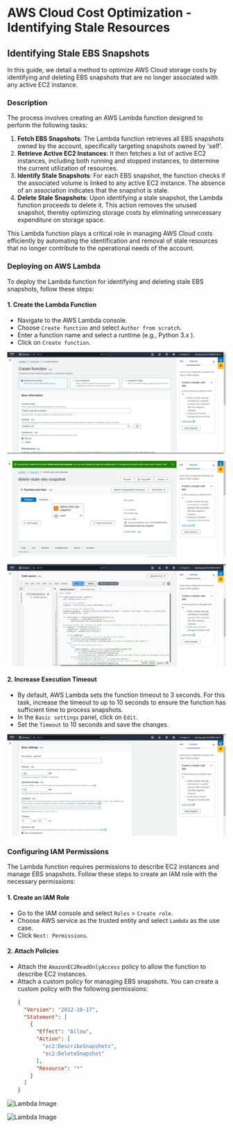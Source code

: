# AWS Cloud Cost Optimization - Identifying Stale Resources

## Identifying Stale EBS Snapshots

In this guide, we detail a method to optimize AWS Cloud storage costs by identifying and deleting EBS snapshots that are no longer associated with any active EC2 instance.

### Description

The process involves creating an AWS Lambda function designed to perform the following tasks:

1. **Fetch EBS Snapshots**: The Lambda function retrieves all EBS snapshots owned by the account, specifically targeting snapshots owned by 'self'.
2. **Retrieve Active EC2 Instances**: It then fetches a list of active EC2 instances, including both running and stopped instances, to determine the current utilization of resources.
3. **Identify Stale Snapshots**: For each EBS snapshot, the function checks if the associated volume is linked to any active EC2 instance. The absence of an association indicates that the snapshot is stale.
4. **Delete Stale Snapshots**: Upon identifying a stale snapshot, the Lambda function proceeds to delete it. This action removes the unused snapshot, thereby optimizing storage costs by eliminating unnecessary expenditure on storage space.

This Lambda function plays a critical role in managing AWS Cloud costs efficiently by automating the identification and removal of stale resources that no longer contribute to the operational needs of the account.


### Deploying on AWS Lambda

To deploy the Lambda function for identifying and deleting stale EBS snapshots, follow these steps:

#### 1. Create the Lambda Function
- Navigate to the AWS Lambda console.
- Choose `Create function` and select `Author from scratch`.
- Enter a function name and select a runtime (e.g., Python 3.x ).
- Click on `Create function`.


![Lambda Image](https://github.com/werkmanne/lambda-cost-optimization-project/blob/main/Screenshot%202024-03-06%20155137.png "AWS Lambda Image")

![Lambda Image](https://github.com/werkmanne/lambda-cost-optimization-project/blob/main/Screenshot%202024-03-06%20155520.png "AWS Lambda Image")

![Lambda Image](https://github.com/werkmanne/lambda-cost-optimization-project/blob/main/Screenshot%202024-03-06%20155724.png "AWS Lambda Image")



#### 2. Increase Execution Timeout
- By default, AWS Lambda sets the function timeout to 3 seconds. For this task, increase the timeout to up to 10 seconds to ensure the function has sufficient time to process snapshots.
- In the `Basic settings` panel, click on `Edit`.
- Set the `Timeout` to 10 seconds and save the changes.

![Lambda Image](https://github.com/werkmanne/lambda-cost-optimization-project/blob/main/Screenshot%202024-03-06%20155939.png "AWS Lambda Image")


### Configuring IAM Permissions

The Lambda function requires permissions to describe EC2 instances and manage EBS snapshots. Follow these steps to create an IAM role with the necessary permissions:

#### 1. Create an IAM Role
- Go to the IAM console and select `Roles` > `Create role`.
- Choose AWS service as the trusted entity and select `Lambda` as the use case.
- Click `Next: Permissions`.

#### 2. Attach Policies
- Attach the `AmazonEC2ReadOnlyAccess` policy to allow the function to describe EC2 instances.
- Attach a custom policy for managing EBS snapshots. You can create a custom policy with the following permissions:
  ```json
  {
    "Version": "2012-10-17",
    "Statement": [
      {
        "Effect": "Allow",
        "Action": [
          "ec2:DescribeSnapshots",
          "ec2:DeleteSnapshot"
        ],
        "Resource": "*"
      }
    ]
  }


![Lambda Image](https://github.com/werkmanne/lambda-cost-optimization-project/blob/main/Screenshot%202024-03-06%20160449.png "AWS Lambda Image")

![Lambda Image](https://github.com/werkmanne/lambda-cost-optimization-project/blob/main/Screenshot%202024-03-06%20160944.png "AWS Lambda Image")


